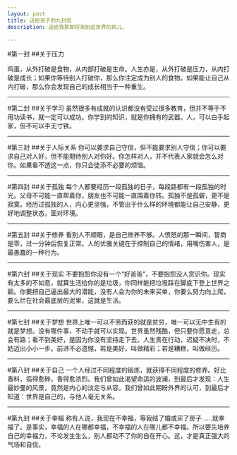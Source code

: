 ```yaml
---
layout: post
title: 送给孩子的九封信
description: 送给我那即将来到这世界的孩儿。

---
```


#第一封 
##关于压力

鸡蛋，从外打破是食物，从内部打破是生命。人生亦是，从外打破是压力，从内打破是成长；如果你等待别人打破你，那么你注定成为别人的食物。如果能让自己从内打破，那么你会发现自己的成长相当于一种重生。

----------

#第二封 
##关于学习
虽然很多有成就的认识都没有受过很多教育，但并不等于不用功读书，就一定可以成功。你学到的知识，就是你拥有的武器。人，可以白手起家，但不可以手无寸铁。

----------

#第三封 
##关于人际关系
你可以要求自己守信，但不能要求别人守信；你可以要求自己对人好，但不能期待别人对你好。你怎样对人，并不代表人家就会怎么对你。如果看不透这一点，你只会徒添不必要的烦恼。

----------

#第四封 
##关于孤独
每个人都要经历一段孤独的日子，每段路都有一段孤独的时光。父母不可能一直帮着你，朋友也不可能一直围着你转。孤独不是孤僻，更不是寂寞。经历过孤独的人，内心更坚强，不管出于什么样的环境都能让自己安静，更好地调整状态，面对环境。

----------

#第五封 
##关于修养
看别人不顺眼，是自己修养不够。人愤怒的那一瞬间，智商是零，过一分钟后恢复正常。人的优雅关键在于控制自己的情绪，用嘴伤害人，是最愚蠢的一种行为。

----------

#第六封 
##关于现实
不要抱怨你没有一个“好爸爸”，不要抱怨没人赏识你。现实有太多的不如意，就算生活给你的是垃圾，你同样能把垃圾踩在脚底下登上世界之巅。你要把自己逼出最大的潜能，没有人会为你的未来买单，你要么努力向上爬，要么烂在社会最底层的泥里，这就是生活。

----------

#第七封 
##关于梦想
世界上唯一可以不劳而获的就是贫穷，唯一可以无中生有的就是梦想。没有哪件事，不动手就可以实现。世界虽然残酷，但只要你愿意走，总会有路；看不到美好，是因为你没有坚持走下去。人生贵在行动，迟疑不决时，不妨迈出小小一步。前进不必遗憾，若是美好，叫做精彩；若是糟糕，叫做经历。

----------

#第八封 
##关于自己
一个人经过不同程度的锻炼，就获得不同程度的修养。好比香料，捣得愈碎，香得愈浓烈。我们曾如此渴望命运的波澜，到最后才发现：人生最妙曼的风景，竟然是内心的淡定与从容。我们曾如此期盼外界的认可，到最后才知道：世界是自己的，与他人毫无关系。

----------

#第九封 
##关于幸福
称有人说，我现在不幸福，等我结了婚或买了房子……就幸福了。是事实，幸福的人在哪都幸福，不幸福的人在哪儿都不幸福。所以要先培养自己的幸福力，不论发生生么，别人都动不了你的自在开心。这，才是真正强大的气场和自信。
